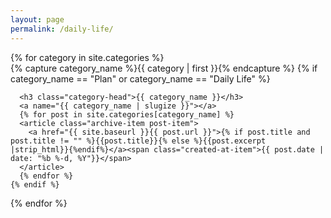 ```yaml
---
layout: page
permalink: /daily-life/
---
```


<div id="archives">
{% for category in site.categories %}
  <div class="archive-group">
    {% capture category_name %}{{ category | first }}{% endcapture %}
    {% if category_name == "Plan" or category_name == "Daily Life" %}
      <div id="#{{ category_name | slugize }}"></div>
      <p></p>
      
      <h3 class="category-head">{{ category_name }}</h3>
      <a name="{{ category_name | slugize }}"></a>
      {% for post in site.categories[category_name] %}
      <article class="archive-item post-item">
        <a href="{{ site.baseurl }}{{ post.url }}">{% if post.title and post.title != "" %}{{post.title}}{% else %}{{post.excerpt |strip_html}}{%endif%}</a><span class="created-at-item">{{ post.date | date: "%b %-d, %Y"}}</span>
      </article>
      {% endfor %}
    {% endif %}
  </div>
{% endfor %}
</div>
